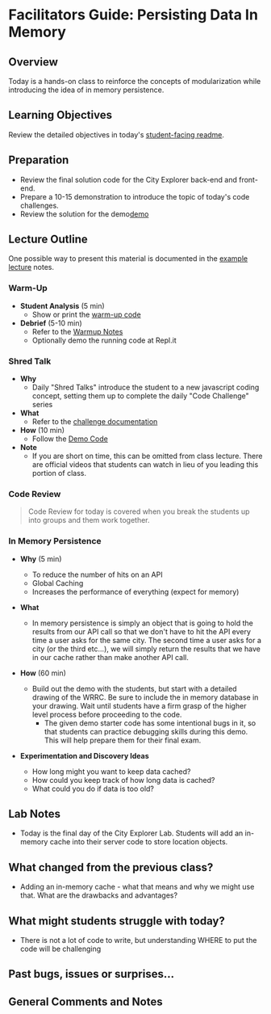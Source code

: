 # Facilitators Guide: Persisting Data In Memory

## Overview

Today is a hands-on class to reinforce the concepts of modularization while introducing the idea of in memory persistence.

## Learning Objectives

Review the detailed objectives in today's [student-facing readme](../README.md).

## Preparation

- Review the final solution code for the City Explorer back-end and front-end.
- Prepare a 10-15 demonstration to introduce the topic of today's code challenges.
- Review the solution for the demo[demo](../demo/)

## Lecture Outline

One possible way to present this material is documented in the [example lecture](./LECTURE-EXAMPLE.md) notes.

### Warm-Up

- **Student Analysis** (5 min)
  - Show or print the [warm-up code](../warm-up/warm-up.md)
- **Debrief** (5-10 min)
  - Refer to the [Warmup Notes](../warm-up/NOTES.md)
  - Optionally demo the running code at Repl.it

### Shred Talk

- **Why**
  - Daily "Shred Talks" introduce the student to a new javascript coding concept, setting them up to complete the daily "Code Challenge" series
- **What**
  - Refer to the [challenge documentation](../challenges/README.md)
- **How** (10 min)
  - Follow the [Demo Code](../challenges/DEMO.md)
- **Note**
  - If you are short on time, this can be omitted from class lecture. There are official videos that students can watch in lieu of you leading this portion of class.

### Code Review

> Code Review for today is covered when you break the students up into groups and them work together.

### In Memory Persistence

- **Why** (5 min)
  - To reduce the number of hits on an API
  - Global Caching
  - Increases the performance of everything (expect for memory)

- **What**
  - In memory persistence is simply an object that is going to hold the results from our API call so that we don't have to hit the API every time a user asks for the same city. The second time a user asks for a city (or the third etc...), we will simply return the results that we have in our cache rather than make another API call.

- **How** (60 min)
  - Build out the demo with the students, but start with a detailed drawing of the WRRC. Be sure to include the in memory database in your drawing. Wait until students have a firm grasp of the higher level process before proceeding to the code.
    - The given demo starter code has some intentional bugs in it, so that students can practice debugging skills during this demo. This will help prepare them for their final exam.

- **Experimentation and Discovery Ideas**
  - How long might you want to keep data cached?
  - How could you keep track of how long data is cached?
  - What could you do if data is too old?

## Lab Notes

- Today is the final day of the City Explorer Lab. Students will add an in-memory cache into their server code to store location objects.

## What changed from the previous class?

- Adding an in-memory cache - what that means and why we might use that. What are the drawbacks and advantages?

## What might students struggle with today?

- There is not a lot of code to write, but understanding WHERE to put the code will be challenging

## Past bugs, issues or surprises...

## General Comments and Notes
